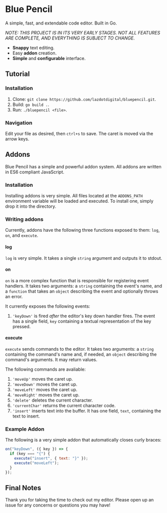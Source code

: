 # Blue Pencil

A simple, fast, and extendable code editor. Built in Go.

_NOTE: THIS PROJECT IS IN ITS VERY EARLY STAGES. NOT ALL FEATURES ARE COMPLETE, AND EVERYTHING IS SUBJECT TO CHANGE._

- **Snappy** text editing.
- Easy **addon** creation.
- **Simple** and **configurable** interface.

## Tutorial

### Installation

1. Clone: `git clone https://github.com/lazdotdigital/bluepencil.git`.
2. Build: `go build .`.
3. Run: `./bluepencil <file>`.

### Navigation

Edit your file as desired, then `ctrl+s` to save. The caret is moved via the arrow keys.

## Addons

Blue Pencil has a simple and powerful addon system. All addons are written in ES6 compliant JavaScript.

### Installation

Installing addons is very simple. All files located at the `ADDONS_PATH` environment variable will be loaded and executed. To install one, simply drop it into the directory.

### Writing addons

Currently, addons have the following three functions exposed to them: `log`, `on`, and `execute`.

#### log

`log` is very simple. It takes a single `string` argument and outputs it to stdout.

#### on

`on` is a more complex function that is responsible for registering event handlers. It takes two arguments: a `string` containing the event's name, and a `function` that takes an `object` describing the event and optionally throws an error.

It currently exposes the following events:

1. `'keyDown'` is fired _after_ the editor's key down handler fires. The event has a single field, `key` containing a textual representation of the key pressed.

#### execute

`execute` sends commands to the editor. It takes two arguments: a `string` containing the command's name and, if needed, an `object` describing the command's arguments. It may return values.

The following commands are avaliable:

1. `'moveUp'` moves the caret up.
2. `'moveDown'` moves the caret up.
3. `'moveLeft'` moves the caret up.
4. `'moveRight'` moves the caret up.
5. `'delete'` deletes the current character.
6. `'currentChar'` returns the current character code.
7. `'insert'` inserts text into the buffer. It has one field, `text`, containing the text to insert.

### Example Addon

The following is a very simple addon that automatically closes curly braces:

```javascript
on("keyDown", ({ key }) => {
  if (key === "{") {
    execute("insert", { text: "}" });
    execute("moveLeft");
  }
});
```

## Final Notes

Thank you for taking the time to check out my editor. Please open up an issue for any concerns or questions you may have!
